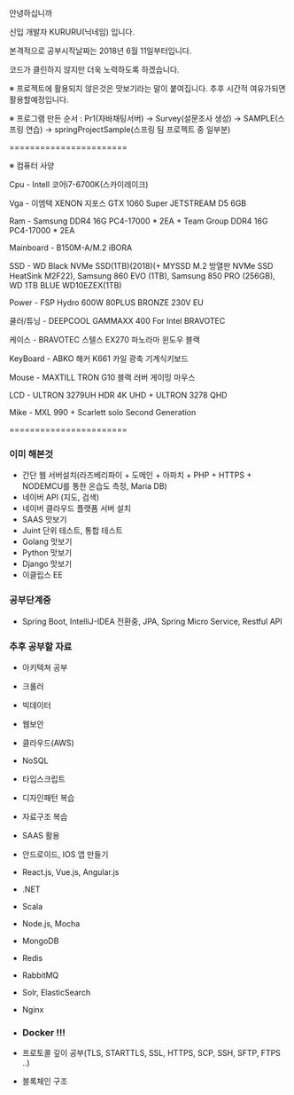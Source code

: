 안녕하십니까

신입 개발자 KURURU(닉네임) 입니다.

본격적으로 공부시작날짜는 2018년 6월 11일부터입니다.

코드가 클린하지 않지만 더욱 노력하도록 하겠습니다.

※ 프로젝트에 활용되지 않은것은 맛보기라는 말이 붙여집니다. 추후 시간적 여유가되면 활용할예정입니다.

※ 프로그램 만든 순서 : Pr1(자바채팅서버) -> Survey(설문조사 생성) -> SAMPLE(스프링 연습) -> springProjectSample(스프링 팀 프로젝트 중 일부분)

=======================

※ 컴퓨터 사양

Cpu - Intell 코어i7-6700K(스카이레이크)

Vga - 이엠텍 XENON 지포스 GTX 1060 Super JETSTREAM D5 6GB 

Ram - Samsung DDR4 16G PC4-17000 * 2EA +  Team Group DDR4 16G PC4-17000 * 2EA

Mainboard - B150M-A/M.2 iBORA

SSD - WD Black NVMe SSD(1TB)(2018)(+ MYSSD M.2 방열판 NVMe SSD HeatSink M2F22), Samsung 860 EVO (1TB), Samsung 850 PRO (256GB), WD 1TB 
BLUE WD10EZEX(1TB)

Power - FSP Hydro 600W 80PLUS BRONZE 230V EU

쿨러/튜닝 - DEEPCOOL GAMMAXX 400 For Intel BRAVOTEC

케이스 - BRAVOTEC 스텔스 EX270 파노라마 윈도우 블랙


KeyBoard - ABKO 해커 K661 카일 광축 기계식키보드

Mouse - MAXTILL TRON G10 블랙 러버 게이밍 마우스

LCD - ULTRON 3279UH HDR 4K UHD + ULTRON 3278 QHD

Mike - MXL 990 + Scarlett solo Second Generation

=======================

### 이미 해본것
- 간단 웹 서버설치(라즈베리파이 + 도메인 + 아파치 + PHP + HTTPS + NODEMCU를 통한 온습도 측정, Maria DB)
- 네이버 API (지도, 검색)
- 네이버 클라우드 플랫폼 서버 설치
- SAAS 맛보기
- Juint 단위 테스트, 통합 테스트
- Golang 맛보기
- Python 맛보기
- Django 맛보기
- 이클립스 EE

### 공부단계중
- Spring Boot, IntelliJ-IDEA 전환중, JPA, Spring Micro Service, Restful API

### 추후 공부할 자료
- 아키텍쳐 공부
- 크롤러
- 빅데이터
- 웹보안
- 클라우드(AWS)
- NoSQL
- 타입스크립트
- 디자인패턴 복습
- 자료구조 복습
- SAAS 활용
- 안드로이드, IOS 앱 만들기
- React.js, Vue.js, Angular.js


- .NET
- Scala
- Node.js, Mocha
- MongoDB
- Redis
- RabbitMQ
- Solr, ElasticSearch
- Nginx


- ### Docker !!!
- 프로토콜 깊이 공부(TLS, STARTTLS, SSL, HTTPS, SCP, SSH, SFTP, FTPS ..)


- 블록체인 구조
